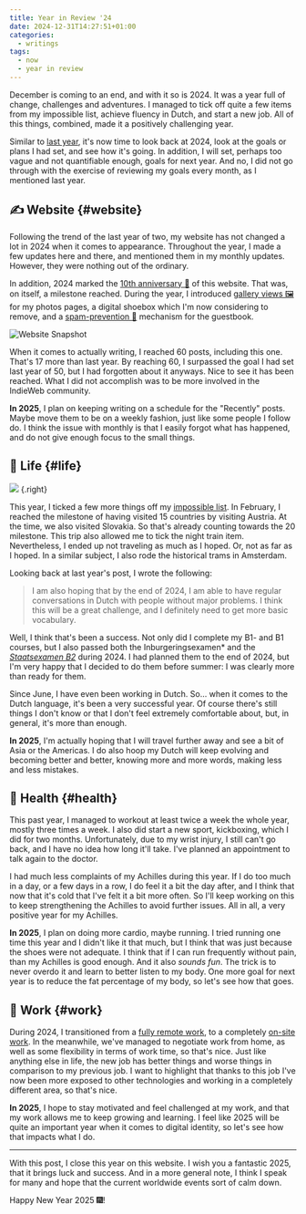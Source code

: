 ```yaml
---
title: Year in Review '24
date: 2024-12-31T14:27:51+01:00
categories:
  - writings
tags:
  - now
  - year in review
---
```


December is coming to an end, and with it so is 2024. It was a year full of change, challenges and adventures. I managed to tick off quite a few items from my impossible list, achieve fluency in Dutch, and start a new job. All of this things, combined, made it a positively challenging year.

<!--more-->

Similar to [last year](/2023/12/30/year-in-review/), it's now time to look back at 2024, look at the goals or plans I had set, and see how it's going. In addition, I will set, perhaps too vague and not quantifiable enough, goals for next year. And no, I did not go through with the exercise of reviewing my goals every month, as I mentioned last year.

## ✍️ Website {#website}

Following the trend of the last year of two, my website has not changed a lot in 2024 when it comes to appearance. Throughout the year, I made a few updates here and there, and mentioned them in my monthly updates. However, they were nothing out of the ordinary.

In addition, 2024 marked the [10th anniversary 🥂](/2024/07/12/a-decade-of-blogging/) of this website. That was, on itself, a milestone reached. During the year, I introduced [gallery views 🖼️](/2024/02/01/recently/#website) for my photos pages, a digital shoebox which I'm now considering to remove, and a [spam-prevention 🤖](/2024/05/10/mitigating-guestbook-spam/) mechanism for the guestbook.

![Website Snapshot](cdn:/2024-12-website-snapshot)

When it comes to actually writing, I reached 60 posts, including this one. That's 17 more than last year. By reaching 60, I surpassed the goal I had set last year of 50, but I had forgotten about it anyways. Nice to see it has been reached. What I did not accomplish was to be more involved in the IndieWeb community.

**In 2025**, I plan on keeping writing on a schedule for the "Recently" posts. Maybe move them to be on a weekly fashion, just like some people I follow do. I think the issue with monthly is that I easily forgot what has happened, and do not give enough focus to the small things.

## 🍄 Life {#life}

![](cdn:/2024-09-balcony)
{.right}

This year, I ticked a few more things off my [impossible list](/impossible-list/). In February, I reached the milestone of having visited 15 countries by visiting Austria. At the time, we also visited Slovakia. So that's already counting towards the 20 milestone. This trip also allowed me to tick the night train item. Nevertheless, I ended up not traveling as much as I hoped. Or, not as far as I hoped. In a similar subject, I also rode the historical trams in Amsterdam.

Looking back at last year's post, I wrote the following:

> I am also hoping that by the end of 2024, I am able to have regular conversations in Dutch with people without major problems. I think this will be a great challenge, and I definitely need to get more basic vocabulary.

Well, I think that's been a success. Not only did I complete my B1- and B1 courses, but I also passed both the Inburgeringsexamen* and the [*Staatsexamen B2*](/2024/07/23/dutch-b2/) during 2024. I had planned them to the end of 2024, but I'm very happy that I decided to do them before summer: I was clearly more than ready for them.

Since June, I have even been working in Dutch. So... when it comes to the Dutch language, it's been a very successful year. Of course there's still things I don't know or that I don't feel extremely comfortable about, but, in general, it's more than enough.

**In 2025**, I'm actually hoping that I will travel further away and see a bit of Asia or the Americas. I do also hoop my Dutch will keep evolving and becoming better and better, knowing more and more words, making less and less mistakes.

## 💪 Health {#health}

This past year, I managed to workout at least twice a week the whole year, mostly three times a week. I also did start a new sport, kickboxing, which I did for two months. Unfortunately, due to my wrist injury, I still can't go back, and I have no idea how long it'll take. I've planned an appointment to talk again to the doctor.

I had much less complaints of my Achilles during this year. If I do too much in a day, or a few days in a row, I do feel it a bit the day after, and I think that now that it's cold that I've felt it a bit more often. So I'll keep working on this to keep strengthening the Achilles to avoid further issues. All in all, a very positive year for my Achilles.

**In 2025**, I plan on doing more cardio, maybe running. I tried running one time this year and I didn't like it that much, but I think that was just because the shoes were not adequate. I think that if I can run frequently without pain, than my Achilles is good enough. And it also _sounds fun_. The trick is to never overdo it and learn to better listen to my body. One more goal for next year is to reduce the fat percentage of my body, so let's see how that goes.

## 💼 Work {#work}

During 2024, I transitioned from a [fully remote work](/2024/05/06/leaving-the-interplanetary-journey/), to a completely [on-site work](/2024/07/09/thoughts-after-one-month-working-on-site/). In the meanwhile, we've managed to negotiate work from home, as well as some flexibility in terms of work time, so that's nice. Just like anything else in life, the new job has better things and worse things in comparison to my previous job. I want to highlight that thanks to this job I've now been more exposed to other technologies and working in a completely different area, so that's nice.

**In 2025**, I hope to stay motivated and feel challenged at my work, and that my work allows me to keep growing and learning. I feel like 2025 will be quite an important year when it comes to digital identity, so let's see how that impacts what I do.

<hr>

With this post, I close this year on this website. I wish you a fantastic 2025, that it brings luck and success. And in a more general note, I think I speak for many and hope that the current worldwide events sort of calm down.

Happy New Year 2025 🎆!

